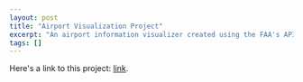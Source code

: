 ```yaml
---
layout: post
title: "Airport Visualization Project"
excerpt: "An airport information visualizer created using the FAA's API"
tags: []
---
```


Here's a link to this project: [link](http://tonykle.github.io/allProjects/AirPortViz).
